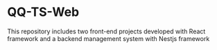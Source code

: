 # QQ-TS-Web
This repository includes two front-end projects developed with React framework and a backend management system with Nestjs framework
